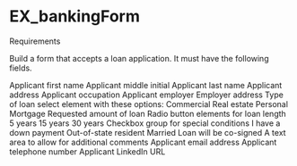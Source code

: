 # EX_bankingForm

Requirements

Build a form that accepts a loan application. It must have the following fields.

Applicant first name
Applicant middle initial
Applicant last name
Applicant address
Applicant occupation
Applicant employer
Employer address
Type of loan select element with these options:
Commercial
Real estate
Personal
Mortgage
Requested amount of loan
Radio button elements for loan length
5 years
15 years
30 years
Checkbox group for special conditions
I have a down payment
Out-of-state resident
Married
Loan will be co-signed
A text area to allow for additional comments
Applicant email address
Applicant telephone number
Applicant LinkedIn URL